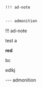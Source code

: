 ```markdown
!!! ad-note


--- admonition
```

!!! ad-note

test
a

**red**

bc

edlkj

--- admonition